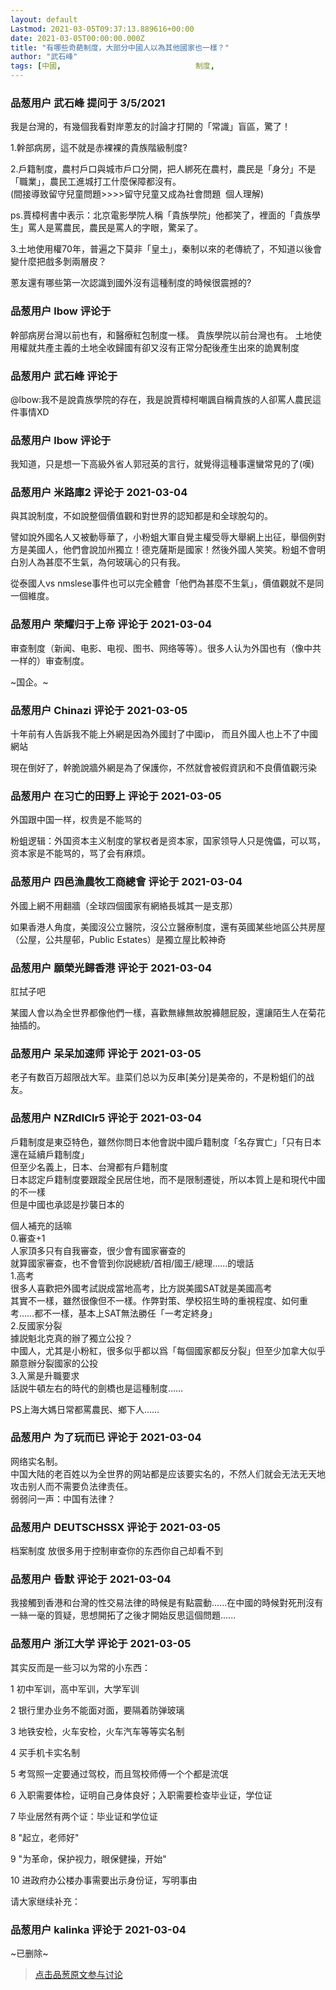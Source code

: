 ```yaml
---
layout: default
Lastmod: 2021-03-05T09:37:13.889616+00:00
date: 2021-03-05T00:00:00.000Z
title: "有哪些奇葩制度，大部分中國人以為其他國家也一樣？"
author: "武石峰"
tags: [中國,								制度,								社會主義]
---
```



### 品葱用户 **武石峰** 提问于 3/5/2021
    
我是台灣的，有幾個我看對岸蔥友的討論才打開的「常識」盲區，驚了！  
  
1.幹部病房，這不就是赤裸裸的貴族階級制度?  
  
2.戶籍制度，農村戶口與城市戶口分開，把人綁死在農村，農民是「身分」不是「職業」，農民工進城打工什麼保障都沒有。  
(間接導致留守兒童問題>>>>留守兒童又成為社會問題  個人理解)  
  
ps.賈樟柯書中表示：北京電影學院人稱「貴族學院」他都笑了，裡面的「貴族學生」罵人是罵農民，農民是罵人的字眼，驚呆了。  
  
  
3.土地使用權70年，普遍之下莫非「皇土」，秦制以來的老傳統了，不知道以後會變什麼把戲多剝兩層皮？  
  
  
蔥友還有哪些第一次認識到國外沒有這種制度的時候很震撼的?
    
                

### 品葱用户 **lbow** 评论于 
        
幹部病房台灣以前也有，和醫療紅包制度一樣。 貴族學院以前台灣也有。 土地使用權就共產主義的土地全收歸國有卻又沒有正常分配後產生出來的詭異制度
        
                

### 品葱用户 **武石峰** 评论于 
        
@lbow:我不是說貴族學院的存在，我是說賈樟柯嘲諷自稱貴族的人卻罵人農民這件事情XD
        
                

### 品葱用户 **lbow** 评论于 
        
我知道，只是想一下高級外省人郭冠英的言行，就覺得這種事還蠻常見的了(嘆)
        
                

### 品葱用户 **米路庫2** 评论于 2021-03-04
        
與其說制度，不如說整個價值觀和對世界的認知都是和全球脫勾的。  
  
譬如說外國名人又被動辱華了，小粉蛆大軍自覺主權受辱大舉網上出征，舉個例對方是美國人，他們會說加州獨立！德克薩斯是國家！然後外國人笑笑。粉蛆不會明白別人為甚麼不生氣，為何玻璃心的只有我。  
  
從泰國人vs nmslese事件也可以完全體會「他們為甚麼不生氣」，價值觀就不是同一個維度。
        
                

### 品葱用户 **荣耀归于上帝** 评论于 2021-03-04
        
审查制度（新闻、电影、电视、图书、网络等等）。很多人认为外国也有（像中共一样的）审查制度。  
  
~国企。~
        
                

### 品葱用户 **Chinazi** 评论于 2021-03-05
        
十年前有人告訴我不能上外網是因為外國封了中國ip， 而且外國人也上不了中國網站   
  
現在倒好了，幹脆說牆外網是為了保護你，不然就會被假資訊和不良價值觀污染
        
                

### 品葱用户 **在习亡的田野上** 评论于 2021-03-05
        
外国跟中国一样，权贵是不能骂的  
  
粉蛆逻辑：外国资本主义制度的掌权者是资本家，国家领导人只是傀儡，可以骂，资本家是不能骂的，骂了会有麻烦。
        
                

### 品葱用户 **四邑漁農牧工商總會** 评论于 2021-03-04
        
外國上網不用翻牆（全球四個國家有網絡長城其一是支那）  
  
如果香港人角度，美國沒公立醫院，沒公立醫療制度，還有英國某些地區公共房屋（公屋，公共屋邨，Public Estates）是獨立屋比較神奇
        
                

### 品葱用户 **願榮光歸香港** 评论于 2021-03-04
        
肛拭子吧  
  
某國人會以為全世界都像他們一樣，喜歡無緣無故脫褲翹屁股，還讓陌生人在菊花抽插的。
        
                

### 品葱用户 **呆呆加速师** 评论于 2021-03-05
        
老子有数百万超限战大军。韭菜们总以为反串\[美分\]是美帝的，不是粉蛆们的战友。
        
                

### 品葱用户 **NZRdlClr5** 评论于 2021-03-04
        
戶籍制度是東亞特色，雖然你問日本他會説中國戶籍制度「名存實亡」「只有日本還在延續戶籍制度」  
但至少名義上，日本、台灣都有戶籍制度  
日本認定戶籍制度要跟蹤全民居住地，而不是限制遷徙，所以本質上是和現代中國的不一樣  
但是中國也承認是抄襲日本的  
  
個人補充的話嘛  
0.審查+1  
人家頂多只有自我審查，很少會有國家審查的  
就算國家審查，也不會管到你説總統/首相/國王/總理……的壞話  
1.高考  
很多人喜歡把外國考試説成當地高考，比方説美國SAT就是美國高考  
其實不一樣，雖然很像但不一樣。作弊對策、學校招生時的重視程度、如何重考……都不一樣，基本上SAT無法勝任「一考定終身」  
2.反國家分裂  
據説魁北克真的辦了獨立公投？  
中國人，尤其是小粉紅，很多似乎都以爲「每個國家都反分裂」但至少加拿大似乎願意辦分裂國家的公投  
3.入黨是升職要求  
話説牛頓左右的時代的劍橋也是這種制度……  
  
PS上海大媽日常都罵農民、鄉下人……
        
                

### 品葱用户 **为了玩而已** 评论于 2021-03-04
        
网络实名制。  
中国大陆的老百姓以为全世界的网站都是应该要实名的，不然人们就会无法无天地攻击别人而不需要负法律责任。  
弱弱问一声：中国有法律？
        
                

### 品葱用户 **DEUTSCHSSX** 评论于 2021-03-05
        
档案制度 放很多用于控制审查你的东西你自己却看不到
        
                

### 品葱用户 **昏默** 评论于 2021-03-04
        
我接觸到香港和台灣的性交易法律的時候是有點震動......在中國的時候對死刑沒有一絲一毫的質疑，思想開拓了之後才開始反思這個問題......
        
                

### 品葱用户 **浙江大学** 评论于 2021-03-05
        
其实反而是一些习以为常的小东西：  
  
1 初中军训，高中军训，大学军训  
  
2 银行里办业务不能面对面，要隔着防弹玻璃  
  
3 地铁安检，火车安检，火车汽车等等实名制  
  
4 买手机卡实名制  
  
5 考驾照一定要通过驾校，而且驾校师傅一个个都是流氓  
  
6 入职需要体检，证明自己身体良好；入职需要检查毕业证，学位证  
  
7 毕业居然有两个证：毕业证和学位证  
  
8 "起立，老师好"  
  
9 "为革命，保护视力，眼保健操，开始"  
  
10 进政府办公楼办事需要出示身份证，写明事由  
  
请大家继续补充：
        
                

### 品葱用户 **kalinka** 评论于 2021-03-04
        
~已删除~
        
                





> [点击品葱原文参与讨论](https://pincong.rocks/question/36838)

